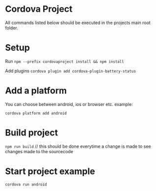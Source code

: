 # Cordova Project #

All commands listed below should be executed in the projects main root folder.


# Setup  #

Run 
`npm --prefix cordovaproject install && npm install`

Add plugins
`cordova plugin add cordova-plugin-battery-status`

# Add a platform #

You can choose between android, ios or browser etc.
example:

`cordova platform add android`

# Build project #

`npm run build` // this should be done everytime a change is made to see changes made to the sourcecode

# Start project example #

`cordova run android`


